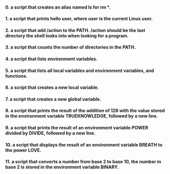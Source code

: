 #### 0. a script that creates an alias named ls for rm *.
#### 1. a script that prints hello user, where user is the current Linux user.
#### 2. a script that add /action to the PATH. /action should be the last directory the shell looks into when looking for a program.
#### 3. a script that counts the number of directories in the PATH.
#### 4. a script that lists environment variables.
#### 5. a script that lists all local variables and environment variables, and functions.
#### 6. a script that creates a new local variable.
#### 7. a script that creates a new global variable.
#### 8. a script that prints the result of the addition of 128 with the value stored in the environment variable TRUEKNOWLEDGE, followed by a new line.
#### 9. a script that prints the result of an environment variable POWER divided by DIVIDE, followed by a new line.
#### 10. a script that displays the result of an environment variable BREATH to the power LOVE.
#### 11. a script that converts a number from base 2 to base 10, the number in base 2 is stored in the environment variable BINARY.
